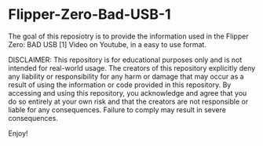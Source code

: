 # Flipper-Zero-Bad-USB-1

The goal of this reposiotry is to provide the information used in the Flipper Zero: BAD USB [1] Video on Youtube, in a easy to use format.

DISCLAIMER: This repository is for educational purposes only and is not intended for real-world usage. The creators of this repository explicitly deny any liability or responsibility for any harm or damage that may occur as a result of using the information or code provided in this repository. By accessing and using this repository, you acknowledge and agree that you do so entirely at your own risk and that the creators are not responsible or liable for any consequences. Failure to comply may result in severe consequences.

Enjoy!
